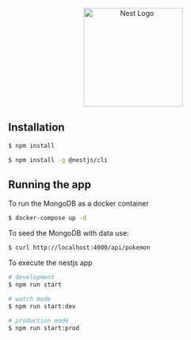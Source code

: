 <p align="center">
  <a href="http://nestjs.com/" target="blank"><img src="https://nestjs.com/img/logo-small.svg" width="200" alt="Nest Logo" /></a>
</p>

## Installation

```bash
$ npm install
```

```bash
$ npm install -g @nestjs/cli
```

## Running the app

To run the MongoDB as a docker container

```bash
$ docker-compose up -d
```

To seed the MongoDB with data use:

```bash
$ curl http://localhost:4000/api/pokemon
```

To execute the nestjs app

```bash
# development
$ npm run start

# watch mode
$ npm run start:dev

# production mode
$ npm run start:prod
```
